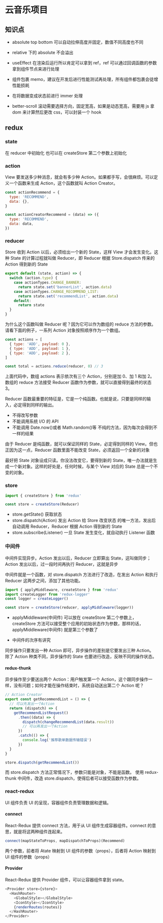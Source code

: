 # 云音乐项目

## 知识点

- absolute top bottom 可以自动拉伸高度并固定，数值不同高度也不同
- relative 下的 absolute 不会溢出

- useEffect 在渲染后运行所以肯定可以拿到 ref，ref 可以通过回调函数的参数拿到组件节点来进行处理
- 组件包裹 memo，建议在开发后进行性能测试再处理，所有组件都包裹会徒增性能损耗
- 在将数据变成状态前进行 immer 处理

- better-scroll 滚动需要选择方向，固定宽高，如果是动态宽高，需要用 js 拿 dom 来计算然后更改 css，可以封装一个 hook

## redux

### state

在 reducer 中初始化
也可以在 createStore 第二个参数上初始化

### action

View 要发送多少种消息，就会有多少种 Action。如果都手写，会很麻烦。可以定义一个函数来生成 Action，这个函数就叫 Action Creator。

```js
const actionRecommend = {
  type: 'RECOMMEND',
  data: {},
}

const actionCreatorRecommend = (data) => ({
  type: 'RECOMMEND',
  data: data,
})
```

### reducer

Store 收到 Action 以后，必须给出一个新的 State，这样 View 才会发生变化。这种 State 的计算过程就叫做 Reducer，即 Reducer 根据 Store.dispatch 传来的 Action 得到新的 State

```js
export default (state, action) => {
  switch (action.type) {
    case actionTypes.CHANGE_BANNER:
      return state.set('bannerList', action.data)
    case actionTypes.CHANGE_RECOMMEND_LIST:
      return state.set('recommendList', action.data)
    default:
      return state
  }
}
```

为什么这个函数叫做 Reducer 呢？因为它可以作为数组的 reduce 方法的参数。请看下面的例子，一系列 Action 对象按照顺序作为一个数组。

```js
const actions = [
  { type: 'ADD', payload: 0 },
  { type: 'ADD', payload: 1 },
  { type: 'ADD', payload: 2 },
]

const total = actions.reduce(reducer, 0) // 3
```

上面代码中，数组 actions 表示依次有三个 Action，分别是加 0、加 1 和加 2。数组的 reduce 方法接受 Reducer 函数作为参数，就可以直接得到最终的状态 3。

Reducer 函数最重要的特征是，它是一个纯函数。也就是说，只要是同样的输入，必定得到同样的输出。

- 不得改写参数
- 不能调用系统 I/O 的 API
- 不能调用 Date.now()或者 Math.random()等
  不纯的方法，因为每次会得到不一样的结果

由于 Reducer 是纯函数，就可以保证同样的 State，必定得到同样的 View。但也正因为这一点，Reducer 函数里面不能改变 State，必须返回一个全新的对象

最好把 State 对象设成只读。你没法改变它，要得到新的 State，唯一办法就是生成一个新对象。这样的好处是，任何时候，与某个 View 对应的 State 总是一个不变的对象。

### store

```js
import { createStore } from 'redux'

const store = createStore(Reducer)
```

- store.getState() 获取状态
- store.dispatch(Action) 发出 Action 给 Store 改变状态 的唯一方法，发出后自动调用 Reducer，Reducer 根据 Action 得到新的 State
- store.subscribe(Listener) 一旦 State 发生变化，就自动执行 Listener 函数

### 中间件

中间件实现异步。Action 发出以后，Reducer 立即算出 State，这叫做同步；Action 发出以后，过一段时间再执行 Reducer，这就是异步

中间件就是一个函数，对 store.dispatch 方法进行了改造，在发出 Action 和执行 Reducer 这两步之间，添加了其他功能。

```js
import { applyMiddleware, createStore } from 'redux'
import createLogger from 'redux-logger'
const logger = createLogger()

const store = createStore(reducer, applyMiddleware(logger))
```

- applyMiddleware(中间件) 可以放在 createStore 第二个参数上，createStore 方法可以接受整个应用的初始状态作为参数，那样的话，applyMiddleware(中间件) 就是第三个参数了

- 中间件的次序有讲究

同步操作只要发出一种 Action 即可，异步操作的差别是它要发出三种 Action。
除了 Action 种类不同，异步操作的 State 也要进行改造，反映不同的操作状态。

#### redux-thunk

异步操作至少要送出两个 Action：用户触发第一个 Action，这个跟同步操作一样，没有问题；如何才能在操作结束时，系统自动送出第二个 Action 呢？

```js
// Action Creator
export const getRecommendList = () => {
  // 可以先发出一个Action
  return (dispatch) => {
    getRecommendListRequest()
      .then((data) => {
        dispatch(changeRecommendList(data.result))
        // 可以再发出一个Action
      })
      .catch(() => {
        console.log('推荐歌单数据传输错误')
      })
  }
}

store.dispatch(getRecommendList())
```

而 store.dispatch 方法正常情况下，参数只能是对象，不能是函数。
使用 redux-thunk 中间件，改造 store.dispatch，使得后者可以接受函数作为参数。

### react-redux

UI 组件负责 UI 的呈现，容器组件负责管理数据和逻辑。

#### connect

React-Redux 提供 connect 方法，用于从 UI 组件生成容器组件。connect 的意思，就是将这两种组件连起来。

```js
connect(mapStateToProps, mapDispatchToProps)(Recommend)
```

两个参数，前者将 Atate 映射到 UI 组件的参数（props），后者将 Action 映射到 UI 组件的参数（props）

#### Provider

React-Redux 提供 Provider 组件，可以让容器组件拿到 state。

```js
<Provider store={store}>
  <HashRouter>
    <GlobalStyle></GlobalStyle>
    <IconStyle></IconStyle>
    {renderRoutes(routes)}
  </HashRouter>
</Provider>
```
